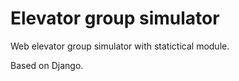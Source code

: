 # Elevator group simulator

Web elevator group simulator with statictical module. 

Based on Django.

